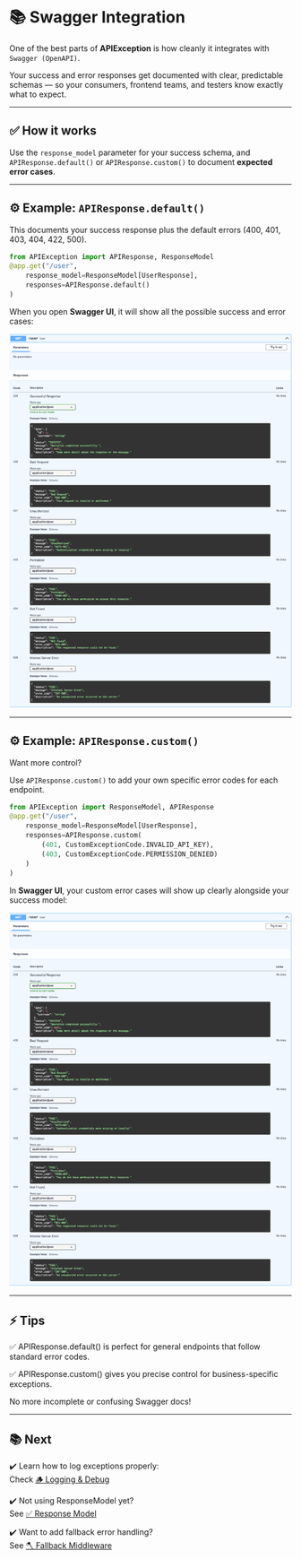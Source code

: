 # 📚 Swagger Integration

One of the best parts of **APIException** is how cleanly it integrates with `Swagger (OpenAPI)`.

Your success and error responses get documented with clear, predictable schemas — so your consumers, frontend teams, and testers know exactly what to expect.

--- 
## ✅ How it works

Use the `response_model` parameter for your success schema,
and `APIResponse.default()` or `APIResponse.custom()` to document **expected error cases**.

---

## ⚙️ Example: `APIResponse.default()`

This documents your success response plus the default errors (400, 401, 403, 404, 422, 500).

```python
from APIException import APIResponse, ResponseModel
@app.get("/user",
    response_model=ResponseModel[UserResponse],
    responses=APIResponse.default()
)
```

When you open **Swagger UI**, it will show all the possible success and error cases:

![APIResponse.default()](img_3.png)

---

## ⚙️ Example: `APIResponse.custom()`

Want more control?

Use `APIResponse.custom()` to add your own specific error codes for each endpoint.

```python
from APIException import ResponseModel, APIResponse
@app.get("/user",
    response_model=ResponseModel[UserResponse],
    responses=APIResponse.custom(
        (401, CustomExceptionCode.INVALID_API_KEY),
        (403, CustomExceptionCode.PERMISSION_DENIED)
    )
)
```
In **Swagger UI**, your custom error cases will show up clearly alongside your success model:

![APIResponse.custom()](img_3.png)

---

## ⚡ Tips

✅ APIResponse.default() is perfect for general endpoints that follow standard error codes.

✅ APIResponse.custom() gives you precise control for business-specific exceptions.

No more incomplete or confusing Swagger docs!

---

## 📚 Next

✔️ Learn how to log exceptions properly:  
Check [🪵 Logging & Debug](logging.md)

✔️ Not using ResponseModel yet?  
See [✅ Response Model](../usage/response_model.md)

✔️ Want to add fallback error handling?  
See [🪓 Fallback Middleware](../usage/fallback.md)